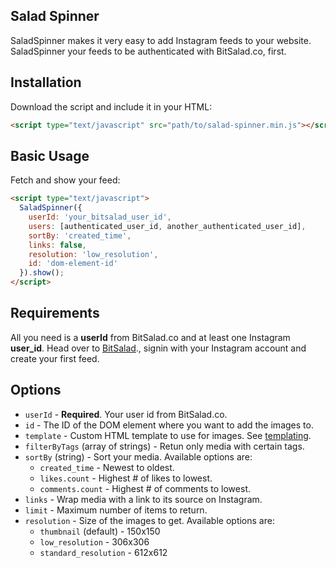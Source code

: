 ## Salad Spinner


SaladSpinner makes it very easy to add Instagram feeds to your website. SaladSpinner your feeds to be authenticated with BitSalad.co, first.

## Installation
Download the script and include it in your HTML:

```html
<script type="text/javascript" src="path/to/salad-spinner.min.js"></script>
```

## Basic Usage

Fetch and show your feed:

```html
<script type="text/javascript">
  SaladSpinner({
    userId: 'your_bitsalad_user_id',
    users: [authenticated_user_id, another_authenticated_user_id],
    sortBy: 'created_time',
    links: false,
    resolution: 'low_resolution',
    id: 'dom-element-id'
  }).show();
</script>
```

## Requirements

All you need is a __userId__ from BitSalad.co and at least one Instagram __user_id__. Head over to [BitSalad](http://www.bitsalad.co)., signin with your Instagram account and create your first feed.


## Options
- `userId` - __Required__. Your user id from BitSalad.co.
- `id` - The ID of the DOM element where you want to add the images to.
- `template` - Custom HTML template to use for images. See [templating](#templating).
- `filterByTags` (array of strings) - Retun only media with certain tags.
- `sortBy` (string) - Sort your media. Available options are:
    - `created_time` - Newest to oldest.
    - `likes.count` - Highest # of likes to lowest.
    - `comments.count` - Highest # of comments to lowest.
- `links` - Wrap media with a link to its source on Instagram.
- `limit` - Maximum number of items to return.
- `resolution` - Size of the images to get. Available options are:
    - `thumbnail` (default) - 150x150
    - `low_resolution` - 306x306
    - `standard_resolution` - 612x612
